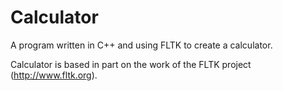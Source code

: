 # Calculator
A program written in C++ and using FLTK to create a calculator.

Calculator is based in part on the work of the FLTK project (http://www.fltk.org).
